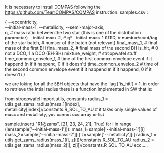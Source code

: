 It is necessary to install COMPAS following the https://github.com/TeamCOMPAS/COMPAS instruction.
samples.csv :

{
    --eccentricity,  
    --initial-mass-1,
    --metallicity,
    --semi-major-axis,     
    q,                     # mass ratio between the two star (this is one of the distribution parameter)
    --initial-mass-2,      # q*--initial-mass-1
    SEED,                  # number/seed/tag of the star
    batch,                 # number of the batch (not relevant)
    final_mass_1,          # final mass of the first BH
    final_mass_2,          # final mass of the second BH
    is_hit,                # 0 not a DCO, 1 a DCO (BH-BH)
    mixture_weight,        # stroopwafel stuff
    time_common_enveloe_1, # time of the first common envelope event if it happend (n if it happend, 0 if it doesn't)
    time_common_enveloe_2  # time of the second common envelope event if it happend (n if it happend, 0 if it doesn't)
}

we are loking for all the BBH objects that have the flag ['is_hit'] = 1. in order to retrieve the intial radius there is a function implemented in SW that is:

from stroopwafel import utils, constants
radius_1 = utils.get_zams_radius(mass_1[index], metallicity[index])/constants.R_SOL_TO_AU   # it takes only single values of mass and metallicty, you cannot use array or list

sample.insert( "R1@zams", [21, 23, 24, 21], True)
for i in range (len(sample['--initial-mass-1'])):
    mass_1=sample['--initial-mass-1'][i]
    mass_2=sample['--initial-mass-2'][i]
    z=sample['--metallicty'][i]
    radius_1 = utils.get_zams_radius(mass_1[i], z[i])/constants.R_SOL_TO_AU 
    radius_2 = utils.get_zams_radius(mass_2[i], z[i])/constants.R_SOL_TO_AU 
    ecc.....
